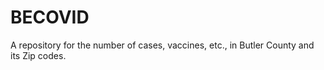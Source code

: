 # BECOVID
A repository for the number of cases, vaccines, etc., in Butler County and its Zip codes.
